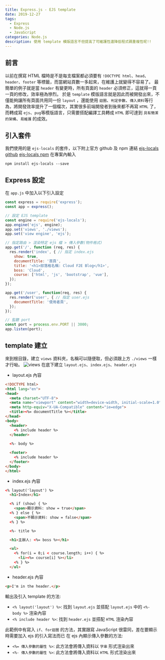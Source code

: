 ```yaml
---
title: Express.js - EJS template
date: 2019-12-27
tags: 
  - Express
  - Node.js
  - JavaScript
categories: Node.js
description: 使用 template 模版語言不但提高了可維護性還降低程式碼重複性呢!!
---
```

## 前言
以前在撰寫 HTML 檔時是不是每支檔案都必須要有 `!DOCTYPE html`、`head`、`header`、`footer` 等標籤，而當網站頁數一多起來，在維護上就變得不容易了。
最簡單的例子就是當 `header` 有變更時，所有頁面的 `header` 必須修正，這就得一頁一頁的修改，效率極為慘烈。
於是 `template` 模版語言就是因此而被開發出來，不僅能夠讓所有頁面共用同一份 `layout` ，還能使用 `迴圈`、`判定參數`、`傳入資料`等行為，將開發效率提升了一個檔次，其實很多前端開發者到後來都不再寫 `HTML` 了，而轉成寫 `ejs`、`pug`等模版語言，只需要搭配編譯工具轉成 `HTML` 即可達到 `具有簡潔的架構`、`易維護` 的成效。

## 引入套件
我們使用的是 `ejs-locals` 的套件，以下附上官方 github 及 npm 連結
[ejs-locals github](https://github.com/randometc/ejs-locals)
[ejs-locals npm](https://www.npmjs.com/package/ejs-locals)
在專案內輸入
```
npm install ejs-locals --save
```
## Express 設定
在 `app.js` 中加入以下引入設定
``` JavaScript
const express = require('express');
const app = express();

// 設定 EJS template
const engine = require('ejs-locals');
app.engine('ejs', engine);
app.set('views', './views');
app.set('view engine', 'ejs');

// 指定路由 > 渲染特定 ejs 檔 > 傳入參數(物件格式)
app.get('/', function (req, res) {
  res.render('index', { // 指定 index.ejs
    show: true,
    documentTitle: '首頁',
    title: '<h1>部落格名稱: Cloud F2E Blog</h1>',
    boss: 'Cloud',
    course: ['html', 'js', 'bootstrap', 'vue'],
  });
});

app.get('/user', function(req, res) {
  res.render('user', { // 指定 user.ejs
    documentTitle: '使用者頁',
  });
});

// 監聽 port
const port = process.env.PORT || 3000;
app.listen(port);
```

## template 建立
來到根目錄，建立 `views` 資料夾，名稱可以隨便取，但必須跟上方 `./views` 一樣才行呦。
![views](https://i.imgur.com/k8SZMkx.png)
在底下建立 `layout.ejs`、`index.ejs`、`header.ejs`
* layout.ejs 內容
``` HTML
<!DOCTYPE html>
<html lang="en">
<head>
  <meta charset="UTF-8">
  <meta name="viewport" content="width=device-width, initial-scale=1.0">
  <meta http-equiv="X-UA-Compatible" content="ie=edge">
  <title><%= documentTitle %></title>
</head>
<body>
  <header>
    <% include header %>
  </header>
  
  <%- body %>

  <footer>
    <% include header %>
  </footer>
</body>
</html>
```
* index.ejs 內容
``` HTML
<% layout('layout') %>
  <h1>Index</h1>

  <% if (show) { %>
    <span>顯示資料: show = true</span>
  <% } else { %>
    <span>不顯示資料: show = false</span>
  <% } %>

  <%- title %> 

  <h1>主辦人: <%= boss %></h1>

  <ul>
    <% for(i = 0;i < course.length; i++) { %>
      <li><%= course[i] %></li>
    <% } %>
  </ul>
```
* header.ejs 內容
``` HTML
<p>I'm in the header.</p>
```
輸出及引入 template 的方法:
* `<% layout('layout') %>`: 找到 `layout.ejs` 並搭配 `layout.ejs` 中的 `<%- body %>` 渲染內容
* `<% include header %>`: 找到 `header.ejs` 並搭配 `HTML` 渲染內容

此範例中有寫入 `if`、`for迴圈` 的方法，其實跟寫 JavaScript 很雷同，差在要顯示時需要加入 ejs 的引入寫法而已
在 ejs 內顯示傳入參數的方法:
* `<%= 傳入參數的屬性 %>`: 此方法會將傳入資料以 `字串` 形式渲染出來
* `<%- 傳入參數的屬性 %>`: 此方法會將傳入資料以 `HTML` 形式渲染出來
